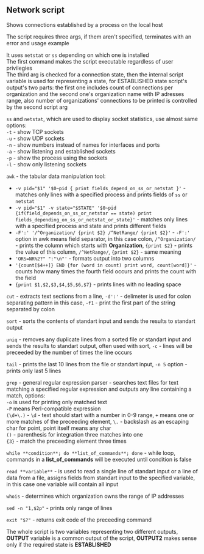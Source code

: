 ## Network script<br />

Shows connections established by a process on the local host<br />

The script requires three args, if them aren't specified, terminates with an error and usage example<br />

It uses `netstat` or `ss` depending on which one is installed<br />
The first command makes the script executable regardless of user privilegies<br />
The third arg is checked for a connection state, then the internal script variable is used for representing a state, for ESTABLISHED state script's output's two parts: the first one includes count of connections per organization and the second one's organization name with IP adresses range, also number of organizations' connections to be printed is controlled by the second script arg<br />

`ss` and `netstat`, which are used to display socket statistics, use almost same options:<br />
`-t` - show TCP sockets<br />
`-u` - show UDP sockets<br />
`-n` - show numbers instead of names for interfaces and ports<br />
`-a` - show listening and established sockets<br />
`-p` - show the process using the sockets<br />
`-l` - show only listening sockets<br />

`awk` - the tabular data manipulation tool:<br />
- `-v pid="$1" '$0~pid { print fields_depend_on_ss_or_netstat }'` - matches only lines with a specified process and prints fields of `ss` or `netstat`<br />
- `-v pid="$1" -v state="$STATE" '$0~pid {if(field_depends_on_ss_or_netstar == state) print fields_depending_on_ss_or_netstat_or_state}'` - matches only lines with a specified process and state and prints different fields<br />
- `-F':' '/^Organization/ {print $2} /^NetRange/ {print $2}'` - `-F':'` option in awk means field separator, in this case colon, `/^Organization/` - prints the column which starts with **Organization**, `{print $2}` - prints the value of this column, `/^NetRange/`, `{print $2}` - same meaning<br />
- `'ORS=NR%2?" ":"\n"'` - formats output into two columns<br />
- `'{count[$4++]} END {for (word in count) print word, count[word]}'` - counts how many times the fourth field occurs and prints the count with the field<br />
- `{print $1,$2,$3,$4,$5,$6,$7}` - prints lines with no leading space<br />

`cut` - extracts text sections from a line, `-d':'` - delimeter is used for colon separating pattern in this case, `-f1` - print the first part of the string separated by colon<br />

`sort` - sorts the contents of standart input and sends the results to standart output<br />

`uniq` - removes any duplicate lines from a sorted file or standart input and sends the results to standart output, often used with sort, `-c` - lines will be preceeded by the number of times the line occurs<br />

`tail` - prints the last 10 lines from the file or standart input, `-n 5` option - prints only last 5 lines<br />

`grep` - general regular expression parser - searches text files for text matching a specified regular expression and outputs any line containing a match, options:<br />
`-o` is used for printing only matched text<br />
`-P` means Perl-compatible expression<br />
`(\d+\.)` - `\d` - text should start with a number in 0-9 range, `+` means one or more matches of the preceeding element, `\.` - backslash as an escaping char for point, point itself means any char<br />
`()` - parenthesis for integration three matches into one<br />
`{3}` - match the preceeding element three times<br />

`while **condition**; do **list_of_commands**; done` - while loop, commands in a **list_of_commands** will be executed until condition is false<br />

`read **variable**` - is used to read a single line of standart input or a line of data from a file, assigns fields from standart input to the specified variable, in this case one variable will contain all input<br />

`whois` - determines which organization owns the range of IP addresses<br />

`sed -n "1,$2p"` - prints only range of lines<br /> 

`exit "$?"` - returns exit code of the preceeding command<br />

The whole script is two variables representing two different outputs, **OUTPUT** variable is a common output of the script, **OUTPUT2** makes sense only if the required state is **ESTABLISHED**<br />
